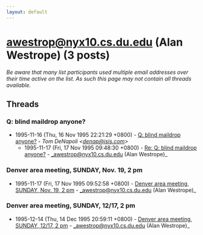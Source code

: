 ```yaml
---
layout: default
---
```


# awestrop@nyx10.cs.du.edu (Alan Westrope) (3 posts)

_Be aware that many list participants used multiple email addresses over their time active on the list. As such this page may not contain all threads available._

## Threads

### Q: blind maildrop anyone?
+ 1995-11-16 (Thu, 16 Nov 1995 22:21:29 +0800) - [Q: blind maildrop anyone?](/archive/1995/11/95a5510f6afa130261e1d3b66ad12fc21f04d3d1cb548ed6cef02ffb2867eae9) - _Tom DeNapoli \<denap@isis.com\>_
  + 1995-11-17 (Fri, 17 Nov 1995 09:48:30 +0800) - [Re: Q: blind maildrop anyone?](/archive/1995/11/19604a6055e1e558869e57b02769b25b9a3fa2964435982b0e1716f7cb0e80d7) - _awestrop@nyx10.cs.du.edu (Alan Westrope)_

### Denver area meeting, SUNDAY, Nov. 19, 2 pm
+ 1995-11-17 (Fri, 17 Nov 1995 09:52:58 +0800) - [Denver area meeting, SUNDAY, Nov. 19, 2 pm](/archive/1995/11/4b7d181aabb3ea9990f740c1e6ee03d34565dbc0fd394ee53aa2380ddeadf15b) - _awestrop@nyx10.cs.du.edu (Alan Westrope)_

### Denver area meeting, SUNDAY, 12/17, 2 pm
+ 1995-12-14 (Thu, 14 Dec 1995 20:59:11 +0800) - [Denver area meeting, SUNDAY, 12/17, 2 pm](/archive/1995/12/911c743a90ce76c7f002c6b7b59e404c7bcd8202cabe0650ff6ed8590bb311dc) - _awestrop@nyx10.cs.du.edu (Alan Westrope)_

